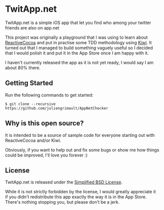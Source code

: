 # TwitApp.net

TwitApp.net is a simple iOS app that let you find who among your twitter friends are also on app.net

This project was originally a playground that I was using to learn about [ReactiveCocoa](https://github.com/ReactiveCocoa/ReactiveCocoa) and put in practise some TDD methodology using [Kiwi](https://github.com/allending/Kiwi).
It turned out that I managed to build something vaguely useful so I decided that I would polish it and put it in the App Store once I am happy with it.

I haven't currently released the app as it is not yet ready, I would say I am about 80% there.

## Getting Started

Run the following commands to get started:

    $ git clone --recursive https://github.com/juliengrimault/AppNetChecker


## Why is this open source?
It is intended to be a source of sample code for everyone starting out with ReactiveCocoa and/or Kiwi.

Obviously, if you want to help out and fix some bugs or show me how things could be improved, I'll love you forever :)


## License

TwitApp.net is released under the [Simplified BSD License](https://github.com/juliengrimault/AppNetChecker/blob/master/License).

While it is not strictly forbidden by the license, I would greatly appreciate it if you didn't redistribute this app exactly the way it is in the App Store. There's nothing stopping you, but please don't be a jerk.

